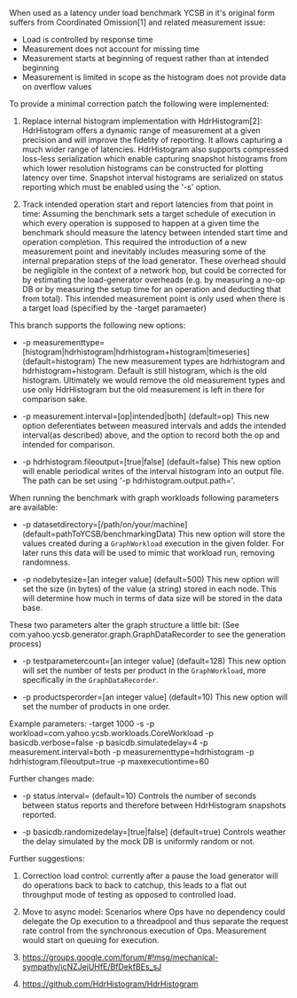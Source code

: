 <!--
Copyright (c) 2015 YCSB contributors. All rights reserved.

Licensed under the Apache License, Version 2.0 (the "License"); you
may not use this file except in compliance with the License. You
may obtain a copy of the License at

http://www.apache.org/licenses/LICENSE-2.0

Unless required by applicable law or agreed to in writing, software
distributed under the License is distributed on an "AS IS" BASIS,
WITHOUT WARRANTIES OR CONDITIONS OF ANY KIND, either express or
implied. See the License for the specific language governing
permissions and limitations under the License. See accompanying
LICENSE file.
-->

When used as a latency under load benchmark YCSB in it's original form suffers from
Coordinated Omission[1] and related measurement issue:

* Load is controlled by response time
* Measurement does not account for missing time
* Measurement starts at beginning of request rather than at intended beginning
* Measurement is limited in scope as the histogram does not provide data on overflow values

To provide a minimal correction patch the following were implemented:

1. Replace internal histogram implementation with HdrHistogram[2]:
HdrHistogram offers a dynamic range of measurement at a given precision and will
improve the fidelity of reporting. It allows capturing a much wider range of latencies.
HdrHistogram also supports compressed loss-less serialization which enable capturing
snapshot histograms from which lower resolution histograms can be constructed for plotting
latency over time. Snapshot interval histograms are serialized on status reporting which
must be enabled using the '-s' option.
 
2. Track intended operation start and report latencies from that point in time:
Assuming the benchmark sets a target schedule of execution in which every operation
is supposed to happen at a given time the benchmark should measure the latency between
intended start time and operation completion.
This required the introduction of a new measurement point and inevitably
includes measuring some of the internal preparation steps of the load generator.
These overhead should be negligible in the context of a network hop, but could
be corrected for by estimating the load-generator overheads (e.g. by measuring a
no-op DB or by measuring the setup time for an operation and deducting that from total).
This intended measurement point is only used when there is a target load (specified by
the -target paramaeter)

This branch supports the following new options:

* -p measurementtype=[histogram|hdrhistogram|hdrhistogram+histogram|timeseries] (default=histogram)
The new measurement types are hdrhistogram and hdrhistogram+histogram. Default is still
histogram, which is the old histogram. Ultimately we would remove the old measurement types
and use only HdrHistogram but the old measurement is left in there for comparison sake.

* -p measurement.interval=[op|intended|both] (default=op)
This new option deferentiates between measured intervals and adds the intended interval(as described)
above, and the option to record both the op and intended for comparison.

* -p hdrhistogram.fileoutput=[true|false] (default=false)
This new option will enable periodical writes of the interval histogram into an output file. The path can be set using '-p hdrhistogram.output.path=<PATH>'.

When running the benchmark with graph workloads following parameters are available:

* -p datasetdirectory=[/path/on/your/machine] (default=pathToYCSB/benchmarkingData)
This new option will store the values created during a `GraphWorkload` execution in the given folder. For later runs 
this data will be used to mimic that workload run, removing randomness.

* -p nodebytesize=[an integer value] (default=500)
This new option will set the size (in bytes) of the value (a string) stored in each node. This will determine how 
much in terms of data size will be stored in the data base.

These two parameters alter the graph structure a little bit: (See com.yahoo.ycsb.generator.graph.GraphDataRecorder to
 see the generation process)

* -p testparametercount=[an integer value] (default=128)
This new option will set the number of tests per product in the `GraphWorkload`, more specifically 
in the `GraphDataRecorder`.

* -p productsperorder=[an integer value] (default=10)
This new option will set the number of products in one order.

Example parameters:
-target 1000 -s -p workload=com.yahoo.ycsb.workloads.CoreWorkload -p basicdb.verbose=false -p basicdb.simulatedelay=4 -p measurement.interval=both -p measurementtype=hdrhistogram -p hdrhistogram.fileoutput=true -p maxexecutiontime=60

Further changes made:

* -p status.interval=<number of seconds> (default=10)
Controls the number of seconds between status reports and therefore between HdrHistogram snapshots reported.

* -p basicdb.randomizedelay=[true|false] (default=true)
Controls weather the delay simulated by the mock DB is uniformly random or not.

Further suggestions:

1. Correction load control: currently after a pause the load generator will do
operations back to back to catchup, this leads to a flat out throughput mode
of testing as opposed to controlled load.

2. Move to async model: Scenarios where Ops have no dependency could delegate the
Op execution to a threadpool and thus separate the request rate control from the
synchronous execution of Ops. Measurement would start on queuing for execution.

1. https://groups.google.com/forum/#!msg/mechanical-sympathy/icNZJejUHfE/BfDekfBEs_sJ
2. https://github.com/HdrHistogram/HdrHistogram